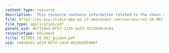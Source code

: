 ```yaml
---
content_type: resource
description: 'This resource contains information related to the chain rule. '
file: https://ol-ocw-studio-app-qa.s3.amazonaws.com/courses/res-18-001-calculus-online-textbook-spring-2005/148e0ee3a6106b7dcdcd462de505480f_MITRES_18_001_guide4.pdf
file_type: application/pdf
parent_uid: 4bf319e5-0f57-233b-aa55-3b126d0c8c6a
resourcetype: Document
title: MITRES_18_001_guide4.pdf
uid: 148e0ee3-a610-6b7d-cdcd-462de505480f
---
```

